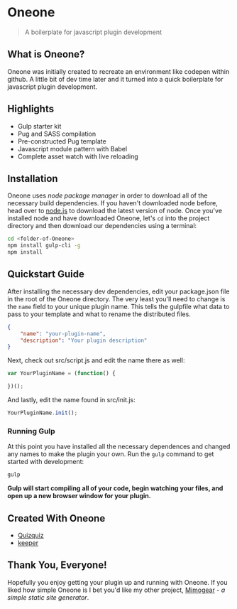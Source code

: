 # Oneone

> A boilerplate for javascript plugin development

## What is Oneone?

Oneone was initially created to recreate an environment like codepen within github. A little bit of dev time later and it turned into a quick boilerplate for javascript plugin development.

## Highlights

* Gulp starter kit
* Pug and SASS compilation
* Pre-constructed Pug template
* Javascript module pattern with Babel
* Complete asset watch with live reloading

## Installation

Oneone uses _node package manager_ in order to download all of the necessary build dependencies. If you haven't downloaded node before, head over to [node.js](https://nodejs.org/en/) to download the latest version of node. Once you've installed node and have downloaded Oneone, let's `cd` into the project directory and then download our dependencies using a terminal:

```sh
cd <folder-of-Oneone>
npm install gulp-cli -g
npm install
```

## Quickstart Guide

After installing the necessary dev dependencies, edit your package.json file in the root of the Oneone directory. The very least you'll need to change is the `name` field to your unique plugin name. This tells the gulpfile what data to pass to your template and what to rename the distributed files.

```json
{
	"name": "your-plugin-name",
	"description": "Your plugin description"
}
```

Next, check out src/script.js and edit the name there as well:

```js
var YourPluginName = (function() {

})();
```

And lastly, edit the name found in src/init.js:

```js
YourPluginName.init();
```

### Running Gulp

At this point you have installed all the necessary dependences and changed any names to make the plugin your own. Run the `gulp` command to get started with development:

```sh
gulp
```

**Gulp will start compiling all of your code, begin watching your files, and open up a new browser window for your plugin.**

## Created With Oneone

* [Quizquiz](https://github.com/mimoduo/Quizquiz)
* [keeper](https://github.com/mimoduo/keeper)

## Thank You, Everyone!

Hopefully you enjoy getting your plugin up and running with Oneone. If you liked how simple Oneone is I bet you'd like my other project, [Mimogear](https://github.com/mimoduo/Mimogear) - _a simple static site generator_.
